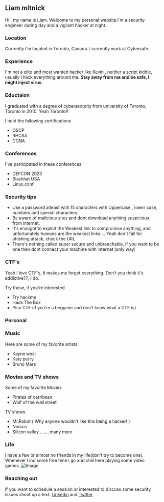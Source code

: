 ## Liam mitnick


Hi , my name is Liam. Welcome to my personal website.I'm a security engineer during day and a vigilant hacker at night.

### Location
Currently i'm located in Toronto, Canada. I currently work at Cybersafe.

### Experience
I'm not a elite and most wanted hacker like Kevin , neither a script kiddie, usually I hack everything around me. **Stay away from me and be safe, I might inject virus.** 

### Eductaion
I graduated with a degree of cybersecurity from university of Toronto, Toronto in 2010. Yeah Toronto!!

I hold the following certifications
* OSCP
* RHCSA
* CCNA

### Conferences
I've participated in these conferences 

* DEFCON 2020
* Blackhat USA
* Linux.conf

### Security tips
* Use a password atleast with 15 characters with Uppercase , lower case, numbers and special characters.
* Be aware of malicious sites and dont download anything suspicious from internet.
* It's enought to exploit the Weakest link to compromise anything, and unfortunately humans are the weakest links.....Yeah don't fall for phishing attack, check the URL
* There's nothing called super secure and unbreachable, if you want to be one then dont connect your machine with internet (only way)

### CTF's
Yeah I love CTF's, It makes me forget everything. Don't you think it's addictive??, I do.

Try these, if you're interested
* Try hackme
* Hack The Box
* Pico CTF (if you're a begginer and don't know what a CTF is)

### Personal
### Music
Here are some of my favorite artists
* Kayne west
* Katy perry
* Bruno Mars

### Movies and TV shows
Some of my favorite Movies
* Pirates of carribean
* Wolf of the wall street

TV shows
* Mr.Robot ( Why anyone wouldn't like this being a hacker! )
* Narcos
* Silicon valley ........many more

### Life
I have a few or almost no friends in my life(don't try to become one), Whenever I ind some free time I go and chill here playing some video games.
![Image](https://i.imgur.com/Jp01llS.jpg)
### Reaching out
If you want to schedule a session or interested to discuss some security issues shoot up a text.
[Linkedin](https://www.linkedin.com/in/liam-mitnick-215b91201/) and [Twitter](https://twitter.com/LiamMitnick)

